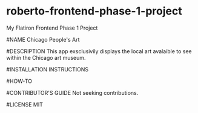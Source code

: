 # roberto-frontend-phase-1-project
My Flatiron Frontend Phase 1 Project

#NAME
Chicago People's Art

#DESCRIPTION
This app exsclusivily displays the local art avalaible to see within the Chicago art museum.

#INSTALLATION INSTRUCTIONS

#HOW-TO

#CONTRIBUTOR'S GUIDE
Not seeking contributions.

#LICENSE
MIT